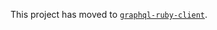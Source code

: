 This project has moved to [`graphql-ruby-client`](https://github.com/rmosolgo/graphql-ruby-client).
